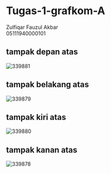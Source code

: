 # Tugas-1-grafkom-A
Zulfiqar Fauzul Akbar <br>
05111940000101
## tampak depan atas
![339881](https://user-images.githubusercontent.com/62832487/134147790-775e60e1-de3e-4ce0-9391-d08c65952ac3.jpg)

## tampak belakang atas
 ![339879](https://user-images.githubusercontent.com/62832487/134147800-a36184d3-3e39-4fea-a9c6-dd9de1266335.jpg)

## tampak kiri atas
![339880](https://user-images.githubusercontent.com/62832487/134147812-6b3e3351-a64b-4f90-94d3-83fe36a6cd82.jpg)

## tampak kanan atas
![339878](https://user-images.githubusercontent.com/62832487/134147823-b2a08187-e367-4afe-b91c-a42e21847eae.jpg)
